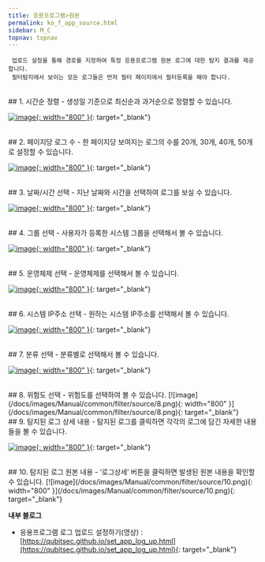 ```yaml
---
title: 응용프로그램>원본
permalink: ko_f_app_source.html
sidebar: M_C
topnav: topnav
---
```


     업로드 설정을 통해 경로를 지정하여 특정 응용프로그램 원본 로그에 대한 탐지 결과를 제공합니다.
     필터탐지에서 보이는 모든 로그들은 먼저 필터 페이지에서 필터등록을 해야 합니다.

<br />
## 1. 시간순 정렬
- 생성일 기준으로 최신순과 과거순으로 정렬할 수 있습니다.

 [![image](/docs/images/Manual/common/filter/source/1.png){: width="800" }](/docs/images/Manual/common/filter/source/1.png){: target="_blank"}

<br />
## 2. 페이지당 로그 수
- 한 페이지당 보여지는 로그의 수를 20개, 30개, 40개, 50개로 설정할 수 있습니다.

[![image](/docs/images/Manual/common/filter/source/2.png){: width="800" }](/docs/images/Manual/common/filter/source/2.png){: target="_blank"}
 
<br />
## 3. 날짜/시간 선택
- 지난 날짜와 시간을 선택하여 로그를 보실 수 있습니다.

[![image](/docs/images/Manual/common/filter/source/3.png){: width="800" }](/docs/images/Manual/common/filter/source/3.png){: target="_blank"}

<br />
## 4. 그룹 선택
- 사용자가 등록한 시스템 그룹을 선택해서 볼 수 있습니다.

[![image](/docs/images/Manual/common/filter/source/4.png){: width="800" }](/docs/images/Manual/common/filter/source/4.png){: target="_blank"}
 
<br />
## 5. 운영체제 선택
- 운영체제를 선택해서 볼 수 있습니다.

[![image](/docs/images/Manual/common/filter/source/5.png){: width="800" }](/docs/images/Manual/common/filter/source/5.png){: target="_blank"}
 
<br />
## 6. 시스템 IP주소 선택
- 원하는 시스템 IP주소를 선택해서 볼 수 있습니다.

[![image](/docs/images/Manual/common/filter/source/6.png){: width="800" }](/docs/images/Manual/common/filter/source/6.png){: target="_blank"}

<br />
## 7. 분류 선택
- 분류별로 선택해서 볼 수 있습니다.

[![image](/docs/images/Manual/common/filter/source/7.png){: width="800" }](/docs/images/Manual/common/filter/source/7.png){: target="_blank"}

<br />
## 8. 위험도 선택
- 위험도를 선택하여 볼 수 있습니다.
[![image](/docs/images/Manual/common/filter/source/8.png){: width="800" }](/docs/images/Manual/common/filter/source/8.png){: target="_blank"}

<br />
## 9. 탐지된 로그 상세 내용
- 탐지된 로그를 클릭하면 각각의 로그에 담긴 자세한 내용들을 볼 수 있습니다.

[![image](/docs/images/Manual/common/filter/source/9.png){: width="800" }](/docs/images/Manual/common/filter/source/9.png){: target="_blank"}
 
<br />
## 10. 탐지된 로그 원본 내용
- ‘로그상세’ 버튼을 클릭하면 발생된 원본 내용을 확인할 수 있습니다.
[![image](/docs/images/Manual/common/filter/source/10.png){: width="800" }](/docs/images/Manual/common/filter/source/10.png){: target="_blank"}


 **내부 블로그**

- 응용프로그램 로그 업로드 설정하기(영상) : [https://qubitsec.github.io/set_app_log_up.html](https://qubitsec.github.io/set_app_log_up.html){: target="_blank"}